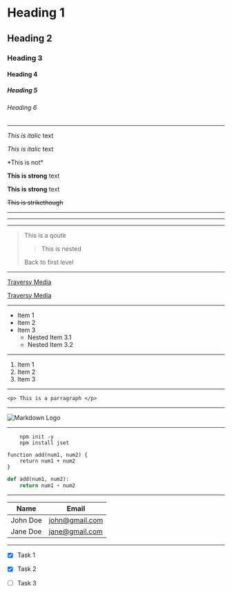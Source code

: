 <!-- Headings -->
# Heading 1
## Heading 2
### Heading 3
#### Heading 4
##### Heading 5
###### Heading 6

* * *
<!-- Italics -->
*This is italic* text

_This is italic_ text

\*This is not\*

<!-- Strong -->
**This is strong** text

__This is strong__ text

<!-- Strikethrough -->
~~This is strikethough~~

<!-- Horizontal Rule -->
- - -
___
* * *

<!-- Blockquote -->
> This is a qoute
>
>> This is nested
>
> Back to first level

* * *
<!-- Links -->
[Traversy Media](http://www.traversymedia.com)

[Traversy Media](http://www.traversymedia.com "Traversy Media")

* * *
<!-- UL -->
* Item 1
* Item 2
* Item 3
    * Nested Item 3.1
    * Nested Item 3.2

* * *
<!-- OL -->
1. Item 1
1. Item 2
1. Item 3

* * *
<!-- Inline Code Block -->
`<p> This is a parragraph </p>`

* * *
<!-- Images -->
![Markdown Logo](https://markdown-here.com/img/icon256.png)

* * *
<!-- Github Blocks -->

<!-- Code Blocks -->
```
    npm init -y
    npm install jset
```
```javascrip
function add(num1, num2) {
    return num1 + num2
}
```
```python
def add(num1, num2):
    return num1 + num2
```

* * *
<!-- Tables -->
| Name     | Email          |
| -------- | -------------- |
| John Doe | john@gmail.com |
| Jane Doe | jane@gmail.com |

* * *
<!-- Task List -->
* [x] Task 1
* [x] Task 2
* [ ] Task 3

